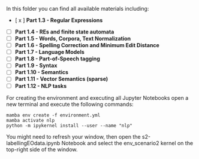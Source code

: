 In this folder you can find all available materials including:
- [ x ] **Part 1.3 - Regular Expressions**
- [ ] **Part 1.4 - REs and finite state automata**
- [ ] **Part 1.5 - Words, Corpora, Text Normalization**
- [ ] **Part 1.6 - Spelling Correction and Minimum Edit Distance**
- [ ] **Part 1.7 - Language Models**
- [ ] **Part 1.8 - Part-of-Speech tagging**
- [ ] **Part 1.9 - Syntax**
- [ ] **Part 1.10 - Semantics**
- [ ] **Part 1.11 - Vector Semantics (sparse)**
- [ ] **Part 1.12 - NLP tasks**

For creating the environment and executing all Jupyter Notebooks open a new terminal and execute the following commands:

```
mamba env create -f environment.yml
mamba activate nlp
python -m ipykernel install --user --name "nlp"
```


You might need to refresh your window, then open the s2-labellingEOdata.ipynb Notebook and select the env_scenario2 kernel on the top-right side of the window.